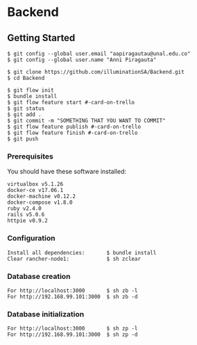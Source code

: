 # Backend

## Getting Started
```
$ git config --global user.email "aapiragautau@unal.edu.co"
$ git config --global user.name "Anni Piragauta"

$ git clone https://github.com/illuminationSA/Backend.git
$ cd Backend

$ git flow init
$ bundle install
$ git flow feature start #-card-on-trello
$ git status
$ git add .
$ git commit -m "SOMETHING THAT YOU WANT TO COMMIT"
$ git flow feature publish #-card-on-trello
$ git flow feature finish #-card-on-trello
$ git push
```

### Prerequisites

You should have these software installed: <br />
```
virtualbox v5.1.26
docker-ce v17.06.1
docker-machine v0.12.2
docker-compose v1.8.0
ruby v2.4.0
rails v5.0.6
httpie v0.9.2
```

### Configuration
```
Install all dependencies:       $ bundle install
Clear rancher-node1:            $ sh zclear
```

### Database creation
```
For http://localhost:3000       $ sh zb -l
For http://192.168.99.101:3000  $ sh zb -d
```

### Database initialization
```
For http://localhost:3000       $ sh zp -l
For http://192.168.99.101:3000  $ sh zp -d
```
